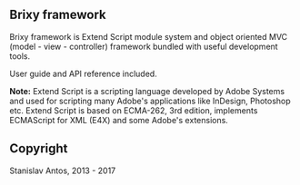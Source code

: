## Brixy framework

Brixy framework is Extend Script module system and object oriented MVC (model - view - controller) framework bundled with useful development tools.

User guide and API reference included.

**Note:** Extend Script is a scripting language developed by Adobe Systems and used for scripting many Adobe's applications like InDesign, Photoshop etc. Extend Script is based on ECMA-262, 3rd edition, implements ECMAScript for XML (E4X) and some Adobe's extensions.

## Copyright

Stanislav Antos, 2013 - 2017
